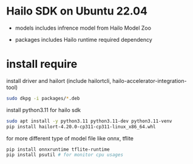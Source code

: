 # Hailo SDK on Ubuntu 22.04

 - models
 includes infrence model from Hailo Model Zoo

 - packages
 includes Hailo runtime required dependency

# install require

install driver and hailort (include hailortcli, hailo-accelerator-integration-tool)
```sh
sudo dkpg -i packages/*.deb
```

install python3.11 for hailo sdk
```sh
sudo apt install -y python3.11 python3.11-dev python3.11-venv
pip install hailort-4.20.0-cp311-cp311-linux_x86_64.whl
```

for more different type of model file like onnx, tflite
```sh
pip install onnxruntime tflite-runtime
pip install psutil # for monitor cpu usages
```

